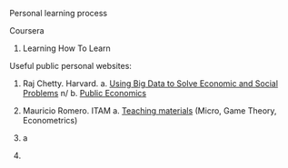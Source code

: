Personal learning process

Coursera
1. Learning How To Learn



Useful public personal websites:
1. Raj Chetty. Harvard.
  a. [Using Big Data to Solve Economic and Social Problems](https://opportunityinsights.org/course/)  n/
  b. [Public Economics](http://www.rajchetty.com/lectures/public/)
  
3. Mauricio Romero. ITAM
  a. [Teaching materials](https://mauricio-romero.com/teaching/) (Micro, Game Theory, Econometrics)
5. a
6. 
